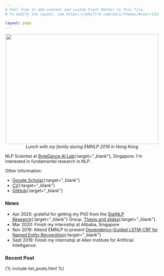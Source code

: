 ```yaml
---
# Feel free to add content and custom Front Matter to this file.
# To modify the layout, see https://jekyllrb.com/docs/themes/#overriding-theme-defaults

layout: page
---
```


<p align="center">
  
  <!-- <a href="#">Link 1</a> |
  <a href="#">Link 2</a> |
  <a href="#">Link 3</a>
  <br><br> -->
  <img src="files/front.jpg" style="width:500px;height:360px;">
  <br>
  <i>Lunch with my family during EMNLP 2019 in Hong Kong</i>
</p>


<!-- ![Lunch with my family during EMNLP 2019 in Hong Kong](files/front.jpg)


-><- -->

NLP Scientist at [ByteDance AI Lab](https://ailab.bytedance.com/){:target="_blank"}, Singapore.
I'm interested in fundamental research in NLP. 


Other Information:
* [Google Scholar](https://scholar.google.com.sg/citations?user=u68TA6oAAAAJ&hl=en){:target="_blank"} 
* [CV](files/cv.pdf){:target="_blank"} 
* [GitHub](https://github.com/allanj/){:target="_blank"} 


###  News
* Apr 2020: grateful for getting my PhD from the [StatNLP Research](https://statnlp-research.github.io/){:target="_blank"} Group. [Thesis and slides](https://github.com/allanj/phd-thesis){:target="_blank"}.
* Mar 2020: Finish my internship at Alibaba, Singapore
* Nov 2019: Attend EMNLP to present [Dependency-Guided LSTM-CRF for Named Entity Recognition](https://www.aclweb.org/anthology/D19-1399.pdf){:target="_blank"}
* Sept 2019: Finish my internship at Allen Institute for Artificial Intelligence.

### Recent Post
{% include list_posts.html %}
